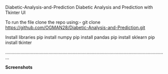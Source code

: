 Diabetic-Analysis-and-Prediction
Diabetic Analysis and Prediction with Tkinter UI

To run the file clone the repo using:-  git clone https://github.com/OGMAN28/Diabetic-Analysis-and-Prediction.git

Install libraries
pip install numpy
pip install pandas
pip install sklearn
pip install tkinter

...............................................................................................................................


**Screenshots**
